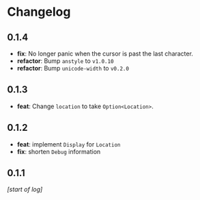 # Changelog

## 0.1.4
- **fix**: No longer panic when the cursor is past the last character.
- **refactor**: Bump `anstyle` to `v1.0.10`
- **refactor**: Bump `unicode-width` to `v0.2.0`

## 0.1.3
- **feat**: Change `location` to take `Option<Location>`.

## 0.1.2
- **feat**: implement `Display` for `Location`
- **fix**: shorten `Debug` information

## 0.1.1
*[start of log]*